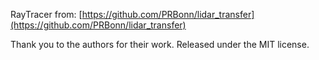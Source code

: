 RayTracer from:
[https://github.com/PRBonn/lidar_transfer](https://github.com/PRBonn/lidar_transfer)

Thank you to the authors for their work.
Released under the MIT license.
